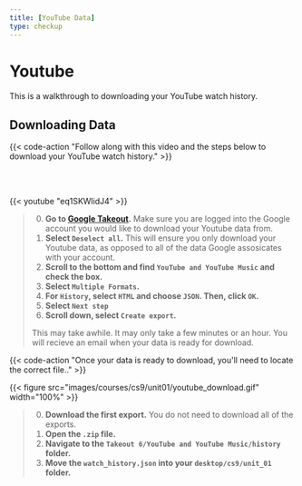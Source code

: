 ```yaml
---
title: [YouTube Data]
type: checkup
---
```

# Youtube 

This is a walkthrough to downloading your YouTube watch history. 

## Downloading Data

{{< code-action "Follow along with this video and the steps below to download your YouTube watch history." >}} 

<br>
<br>


{{< youtube "eq1SKWlidJ4" >}}

> 0. **Go to [Google Takeout](https://takeout.google.com/settings/takeout).** Make sure you are logged into the Google account you would like to download your Youtube data from. 
> 0. **Select `Deselect all`.** This will ensure you only download your Youtube data, as opposed to all of the data Google assosicates with your account.
> 0. **Scroll to the bottom and find `YouTube and YouTube Music` and check the box.** 
> 0. **Select `Multiple Formats`.** 
> 0. **For `History`, select `HTML` and choose `JSON`. Then, click `OK`.**
> 0. **Select `Next step`**
> 0. **Scroll down, select `Create export`.**
> 
> This may take awhile. It may only take a few minutes or an hour. You will recieve an email when your data is ready for download.


{{< code-action "Once your data is ready to download, you'll need to locate the correct file.." >}} 

{{< figure src="images/courses/cs9/unit01/youtube_download.gif" width="100%" >}}
> 0. **Download the first export.** You do not need to download all of the exports. 
> 0. **Open the `.zip` file.**
> 0. **Navigate to the `Takeout 6/YouTube and YouTube Music/history` folder.**
> 0. **Move the `watch_history.json` into your `desktop/cs9/unit_01` folder.**

<!-- ---

## API Key -->
